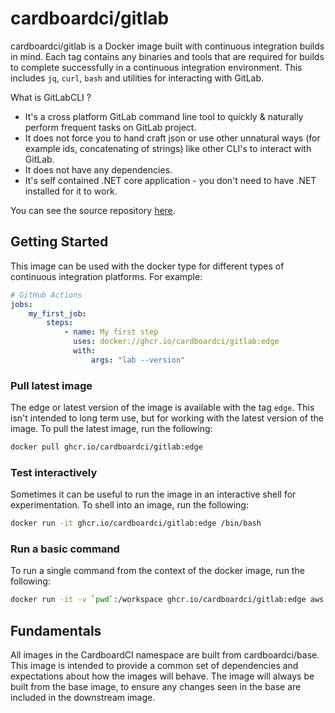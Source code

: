 # cardboardci/gitlab

cardboardci/gitlab is a Docker image built with continuous integration builds in mind. Each tag contains any binaries and tools that are required for builds to complete successfully in a continuous integration environment. This includes `jq`, `curl`, `bash` and utilities for interacting with GitLab.

What is GitLabCLI ?

-   It's a cross platform GitLab command line tool to quickly & naturally perform frequent tasks on GitLab project.
-   It does not force you to hand craft json or use other unnatural ways (for example ids, concatenating of strings) like other CLI's to interact with GitLab.
-   It does not have any dependencies.
-   It's self contained .NET core application - you don't need to have .NET installed for it to work.

You can see the source repository [here](https://github.com/nmklotas/GitLabCLI).

## Getting Started

This image can be used with the docker type for different types of continuous integration platforms. For example:

```yml
# GitHub Actions
jobs:
    my_first_job:
        steps:
            - name: My first step
              uses: docker://ghcr.io/cardboardci/gitlab:edge
              with:
                  args: "lab --version"
```

### Pull latest image

The edge or latest version of the image is available with the tag `edge`. This isn't intended to long term use, but for working with the latest version of the image. To pull the latest image, run the following:

```bash
docker pull ghcr.io/cardboardci/gitlab:edge
```

### Test interactively

Sometimes it can be useful to run the image in an interactive shell for experimentation. To shell into an image, run the following:

```bash
docker run -it ghcr.io/cardboardci/gitlab:edge /bin/bash
```

### Run a basic command

To run a single command from the context of the docker image, run the following:

```bash
docker run -it -v `pwd`:/workspace ghcr.io/cardboardci/gitlab:edge aws --version
```

## Fundamentals

All images in the CardboardCI namespace are built from cardboardci/base. This image is intended to provide a common set of dependencies and expectations about how the images will behave. The image will always be built from the base image, to ensure any changes seen in the base are included in the downstream image.
